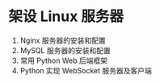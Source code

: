 # 架设 Linux 服务器

1. Nginx 服务器的安装和配置
1. MySQL 服务器的安装和配置
1. 常用 Python Web 后端框架
1. Python 实现 WebSocket 服务器及客户端
